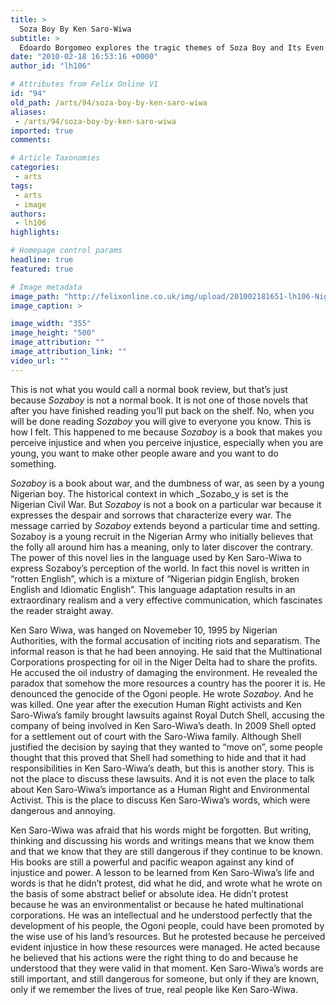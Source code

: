 ```yaml
---
title: >
  Soza Boy By Ken Saro-Wiwa
subtitle: >
  Edoardo Borgomeo explores the tragic themes of Soza Boy and Its Even More Tragic Backstory
date: "2010-02-18 16:53:16 +0000"
author_id: "lh106"

# Attributes from Felix Online V1
id: "94"
old_path: /arts/94/soza-boy-by-ken-saro-wiwa
aliases:
 - /arts/94/soza-boy-by-ken-saro-wiwa
imported: true
comments:

# Article Taxonomies
categories:
 - arts
tags:
 - arts
 - image
authors:
 - lh106
highlights:

# Homepage control params
headline: true
featured: true

# Image metadata
image_path: "http://felixonline.co.uk/img/upload/201002181651-lh106-Nigerian.jpg"
image_caption: >

image_width: "355"
image_height: "500"
image_attribution: ""
image_attribution_link: ""
video_url: ""
---
```


This is not what you would call a normal book review, but that’s just because _Sozaboy_ is not a normal book. It is not one of those novels that after you have finished reading you’ll put back on the shelf. No, when you will be done reading _Sozaboy_ you will give to everyone you know. This is how I felt. This happened to me because _Sozaboy_ is a book that makes you perceive injustice and when you perceive injustice, especially when you are young, you want to make other people aware and you want to do something.

_Sozaboy_ is a book about war, and the dumbness of war, as seen by a young Nigerian boy. The historical context in which _Sozabo_y is set is the Nigerian Civil War. But _Sozaboy_ is not a book on a particular war because it expresses the despair and sorrows that characterize every war. The message carried by _Sozaboy_ extends beyond a particular time and setting. Sozaboy is a young recruit in the Nigerian Army who initially believes that the folly all around him has a meaning, only to later discover the contrary. The power of this novel lies in the language used by Ken Saro-Wiwa to express Sozaboy’s perception of the world. In fact this novel is written in “rotten English”, which is a mixture of “Nigerian pidgin English, broken English and Idiomatic English”. This language adaptation results in an extraordinary realism and a very effective communication, which fascinates the reader straight away.

Ken Saro Wiwa, was hanged on Novemeber 10, 1995 by Nigerian Authorities, with the formal accusation of inciting riots and separatism. The informal reason is that he had been annoying. He said that the Multinational Corporations prospecting for oil in the Niger Delta had to share the profits. He accused the oil industry of damaging the environment. He revealed the paradox that somehow the more resources a country has the poorer it is. He denounced the genocide of the Ogoni people. He wrote _Sozaboy_. And he was killed. One year after the execution Human Right activists and Ken Saro-Wiwa’s family brought lawsuits against Royal Dutch Shell, accusing the company of being involved in Ken Saro-Wiwa’s death. In 2009 Shell opted for a settlement out of court with the Saro-Wiwa family. Although Shell justified the decision by saying that they wanted to “move on”, some people thought that this proved that Shell had something to hide and that it had responsibilities in Ken Saro-Wiwa’s death, but this is another story. This is not the place to discuss these lawsuits. And it is not even the place to talk about Ken Saro-Wiwa’s importance as a Human Right and Environmental Activist. This is the place to discuss Ken Saro-Wiwa’s words, which were dangerous and annoying.

Ken Saro-Wiwa was afraid that his words might be forgotten. But writing, thinking and discussing his words and writings means that we know them and that we know that they are still dangerous if they continue to be known. His books are still a powerful and pacific weapon against any kind of injustice and power. A lesson to be learned from Ken Saro-Wiwa’s life and words is that he didn’t protest, did what he did, and wrote what he wrote on the basis of some abstract belief or absolute idea. He didn’t protest because he was an environmentalist or because he hated multinational corporations. He was an intellectual and he understood perfectly that the development of his people, the Ogoni people, could have been promoted by the wise use of his land’s resources. But he protested because he perceived evident injustice in how these resources were managed. He acted because he believed that his actions were the right thing to do and because he understood that they were valid in that moment. Ken Saro-Wiwa’s words are still important, and still dangerous for someone, but only if they are known, only if we remember the lives of true, real people like Ken Saro-Wiwa.
